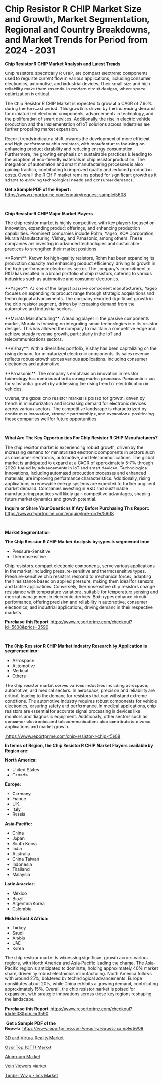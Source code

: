 <p><h1>Chip Resistor R CHIP Market Size and Growth, Market Segmentation, Regional and Country Breakdowns, and Market Trends for Period from 2024 -  2031</h1></p><p><strong>Chip Resistor R CHIP Market Analysis and Latest Trends</strong></p>
<p><p>Chip resistors, specifically R CHIP, are compact electronic components used to regulate current flow in various applications, including consumer electronics, automotive, and industrial devices. Their small size and high reliability make them essential in modern circuit designs, where space optimization is critical. </p><p>The Chip Resistor R CHIP Market is expected to grow at a CAGR of 7.60% during the forecast period. This growth is driven by the increasing demand for miniaturized electronic components, advancements in technology, and the proliferation of smart devices. Additionally, the rise in electric vehicle production and the implementation of IoT solutions across industries are further propelling market expansion. </p><p>Recent trends indicate a shift towards the development of more efficient and high-performance chip resistors, with manufacturers focusing on enhancing product durability and reducing energy consumption. Furthermore, the growing emphasis on sustainable practices is leading to the adoption of eco-friendly materials in chip resistor production. The integration of automation and smart manufacturing processes is also gaining traction, contributing to improved quality and reduced production costs. Overall, the R CHIP market remains poised for significant growth as it adapts to evolving technological needs and consumer demands.</p></p>
<p><strong>Get a Sample PDF of the Report:&nbsp;</strong> <a href="https://www.reportprime.com/enquiry/request-sample/5608">https://www.reportprime.com/enquiry/request-sample/5608</a></p>
<p>&nbsp;</p>
<p><strong>Chip Resistor R CHIP Major Market Players</strong></p>
<p><p>The chip resistor market is highly competitive, with key players focused on innovation, expanding product offerings, and enhancing production capabilities. Prominent companies include Rohm, Yageo, KOA Corporation, Murata Manufacturing, Vishay, and Panasonic, among others. These companies are investing in advanced technologies and sustainable practices to strengthen their market positions.</p><p>**Rohm**: Known for high-quality resistors, Rohm has been expanding its production capacity and enhancing product efficiency, driving its growth in the high-performance electronics sector. The company's commitment to R&D has resulted in a broad portfolio of chip resistors, catering to various industries such as automotive and consumer electronics.</p><p>**Yageo**: As one of the largest passive component manufacturers, Yageo focuses on expanding its product range through strategic acquisitions and technological advancements. The company reported significant growth in the chip resistor segment, driven by increasing demand from the automotive and industrial sectors.</p><p>**Murata Manufacturing**: A leading player in the passive components market, Murata is focusing on integrating smart technologies into its resistor designs. This has allowed the company to maintain a competitive edge and achieve steady revenue growth, particularly in the IoT and telecommunications sectors.</p><p>**Vishay**: With a diversified portfolio, Vishay has been capitalizing on the rising demand for miniaturized electronic components. Its sales revenue reflects robust growth across various applications, including consumer electronics and automotive.</p><p>**Panasonic**: The company's emphasis on innovation in resistor technology has contributed to its strong market presence. Panasonic is set for substantial growth by addressing the rising trend of electrification in vehicles.</p><p>Overall, the global chip resistor market is poised for growth, driven by trends in miniaturization and increasing demand for electronic devices across various sectors. The competitive landscape is characterized by continuous innovation, strategic partnerships, and expansions, positioning these companies well for future opportunities.</p></p>
<p>&nbsp;</p>
<p><strong>What Are The Key Opportunities For Chip Resistor R CHIP Manufacturers?</strong></p>
<p><p>The chip resistor market is experiencing robust growth, driven by the increasing demand for miniaturized electronic components in sectors such as consumer electronics, automotive, and telecommunications. The global market is anticipated to expand at a CAGR of approximately 5-7% through 2028, fueled by advancements in IoT and smart devices. Technological innovations, including automated production processes and enhanced materials, are improving performance characteristics. Additionally, rising applications in renewable energy systems are expected to further augment market demand. Companies investing in R&D and sustainable manufacturing practices will likely gain competitive advantages, shaping future market dynamics and growth potential.</p></p>
<p><strong>Inquire or Share Your Questions If Any Before Purchasing This Report:</strong> <a href="https://www.reportprime.com/enquiry/pre-order/5608">https://www.reportprime.com/enquiry/pre-order/5608</a></p>
<p>&nbsp;</p>
<p><strong>Market Segmentation</strong></p>
<p><strong>The Chip Resistor R CHIP Market Analysis by types is segmented into:</strong></p>
<p><ul><li>Pressure-Sensitive</li><li>Thermosensitive</li></ul></p>
<p><p>Chip resistors, compact electronic components, serve various applications in the market, including pressure-sensitive and thermosensitive types. Pressure-sensitive chip resistors respond to mechanical forces, adapting their resistance based on applied pressure, making them ideal for sensors and tactile applications. Conversely, thermosensitive chip resistors change resistance with temperature variations, suitable for temperature sensing and thermal management in electronic devices. Both types enhance circuit performance, offering precision and reliability in automotive, consumer electronics, and industrial applications, driving demand in their respective markets.</p></p>
<p><strong>Purchase this Report:&nbsp;</strong><a href="https://www.reportprime.com/checkout?id=5608&price=3590">https://www.reportprime.com/checkout?id=5608&price=3590</a></p>
<p>&nbsp;</p>
<p><strong>The Chip Resistor R CHIP Market Industry Research by Application is segmented into:</strong></p>
<p><ul><li>Aerospace</li><li>Automotive</li><li>Medical</li><li>Others</li></ul></p>
<p><p>The chip resistor market serves various industries including aerospace, automotive, and medical sectors. In aerospace, precision and reliability are critical, leading to the demand for resistors that can withstand extreme conditions. The automotive industry requires robust components for vehicle electronics, ensuring safety and performance. In medical applications, chip resistors are essential for accurate signal processing in devices like monitors and diagnostic equipment. Additionally, other sectors such as consumer electronics and telecommunications also contribute to diverse applications and market growth.</p></p>
<p><a href="https://www.reportprime.com/chip-resistor-r-chip-r5608">&nbsp;https://www.reportprime.com/chip-resistor-r-chip-r5608</a></p>
<p><strong>In terms of Region, the Chip Resistor R CHIP Market Players available by Region are:</strong></p>
<p>
    <p> <strong> North America: </strong>
        <ul>
            <li>United States</li>
            <li>Canada</li>
        </ul>
        </p> 
    <p> <strong> Europe: </strong>
        <ul>
            <li>Germany</li>
            <li>France</li>
            <li>U.K.</li>
            <li>Italy</li>
            <li>Russia</li>
        </ul>
        </p> 
    <p> <strong> Asia-Pacific: </strong>
        <ul>
            <li>China</li>
            <li>Japan</li>
            <li>South Korea</li>
            <li>India</li>
            <li>Australia</li>
            <li>China Taiwan</li>
            <li>Indonesia</li>
            <li>Thailand</li>
            <li>Malaysia</li>
        </ul>
        </p> 
    <p> <strong> Latin America: </strong>
        <ul>
            <li>Mexico</li>
            <li>Brazil</li>
            <li>Argentina Korea</li>
            <li>Colombia</li>
        </ul>
        </p> 
    <p> <strong> Middle East & Africa: </strong>
        <ul>
            <li>Turkey</li>
            <li>Saudi</li>
            <li>Arabia</li>
            <li>UAE</li>
            <li>Korea</li>
        </ul>
    </p>
    </p>
<p><p>The chip resistor market is witnessing significant growth across various regions, with North America and Asia-Pacific leading the charge. The Asia-Pacific region is anticipated to dominate, holding approximately 40% market share, driven by robust electronics manufacturing. North America follows with around 25%, bolstered by technological advancements. Europe constitutes about 20%, while China exhibits a growing demand, contributing approximately 15%. Overall, the chip resistor market is poised for expansion, with strategic innovations across these key regions reshaping the landscape.</p></p>
<p><strong>Purchase this Report: </strong><a href="https://www.reportprime.com/checkout?id=5608&price=3590">https://www.reportprime.com/checkout?id=5608&price=3590</a></p>
<p>&nbsp;<strong>Get a Sample PDF of the Report:&nbsp;&nbsp;</strong><a href="https://www.reportprime.com/enquiry/request-sample/5608">https://www.reportprime.com/enquiry/request-sample/5608</a></p>
<p><strong></strong></p>
<p><p><a href="https://issuu.com/reportprime-2/docs/3d-and-virtual-reality-market-size-_a4b98adedc7195">3D and Virtual Reality Market</a></p><p><a href="https://issuu.com/reportprime-2/docs/over-top-ott-market-size-2030.pptx_d4f7dc54564e94">Over Top (OTT) Market</a></p><p><a href="https://www.linkedin.com/pulse/aluminum-market-emerging-trends-future-prospects-period-rnbbc?trackingId=Y18XT35gRGKd6bjOx9g2qw%3D%3D">Aluminum Market</a></p><p><a href="https://www.linkedin.com/pulse/global-vein-viewers-market-status-2024-2031-forecast-region-c4upe?trackingId=6U2yhPomQ2Ge%2FFmbrRglsQ%3D%3D">Vein Viewers Market</a></p><p><a href="https://www.linkedin.com/pulse/timber-wrap-films-market-global-insights-sales-trends-89qhc?trackingId=SC9LQ9F2RlGZ9MBclueX%2Bg%3D%3D">Timber Wrap Films Market</a></p></p>
